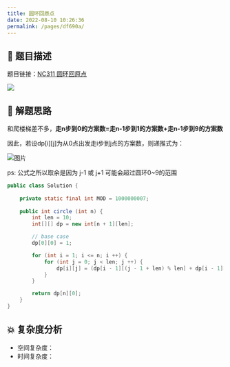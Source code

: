 ```yaml
---
title: 圆环回原点
date: 2022-08-10 10:26:36
permalink: /pages/df690a/
---
```

## 📃 题目描述

题目链接：[NC311 圆环回原点](https://www.nowcoder.com/practice/16409dd00ab24a408ddd0c46e49ddcf8?tpId=196&tqId=40267&rp=1&ru=/exam/oj&qru=/exam/oj&sourceUrl=%2Fexam%2Foj%3Fpage%3D1%26pageSize%3D50%26search%3D311%26tab%3D%25E7%25AE%2597%25E6%25B3%2595%25E7%25AF%2587%26topicId%3D196&difficulty=undefined&judgeStatus=undefined&tags=&title=311)

![](https://cs-wiki.oss-cn-shanghai.aliyuncs.com/img/image-20220810102714674.png)

## 🔔 解题思路

和爬楼梯差不多，**走n步到0的方案数=走n-1步到1的方案数+走n-1步到9的方案数**

因此，若设dp[i][j]为从0点出发走i步到j点的方案数，则递推式为：

![图片](https://mmbiz.qpic.cn/mmbiz_png/oD5ruyVxxVGRJ4bSda4dThHBeSbNib3NpjEWPqmIgHluopXk7FBTby4zWaLlggUwIicicCaPHz4ISHSrWGZuibUhxQ/640?wx_fmt=png&wxfrom=5&wx_lazy=1&wx_co=1)

ps: 公式之所以取余是因为 j-1 或 j+1 可能会超过圆环0~9的范围


```java
public class Solution {
        
    private static final int MOD = 1000000007;
    
    public int circle (int n) {
        int len = 10;
        int[][] dp = new int[n + 1][len];

        // base case
        dp[0][0] = 1;

        for (int i = 1; i <= n; i ++) {
            for (int j = 0; j < len; j ++) {
                dp[i][j] = (dp[i - 1][(j - 1 + len) % len] + dp[i - 1][(j + 1) % len]) % MOD;
            }
        }

        return dp[n][0];
    }
}
```

## 💥 复杂度分析

- 空间复杂度：
- 时间复杂度：

